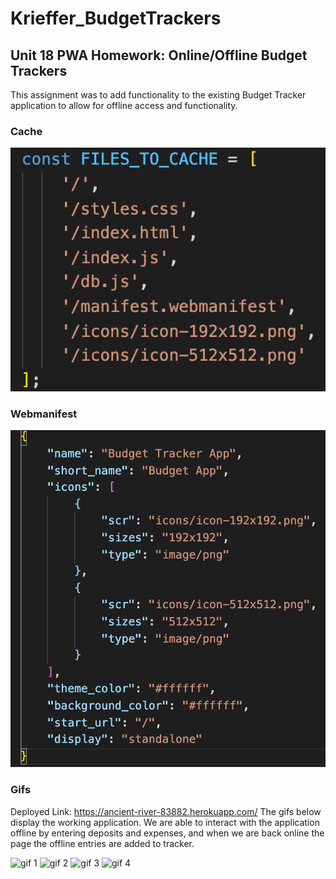 # Krieffer_BudgetTrackers

## Unit 18 PWA Homework: Online/Offline Budget Trackers
  This assignment was to add functionality to the existing Budget Tracker application to allow for offline access and functionality.


### Cache
  
![cache screenshot](https://github.com/Krieffer21/Krieffer_BudgetTrackers/blob/master/screenshots/cachefiles.png)

### Webmanifest


![](https://github.com/Krieffer21/Krieffer_BudgetTrackers/blob/master/screenshots/webmanifest.png)

### Gifs
  Deployed Link: https://ancient-river-83882.herokuapp.com/
  The gifs below display the working application. We are able to interact with the application offline by entering deposits and expenses, and when we are back online the page the offline entries are added to tracker.

![gif 1]()
![gif 2]()
![gif 3]()
![gif 4]()

